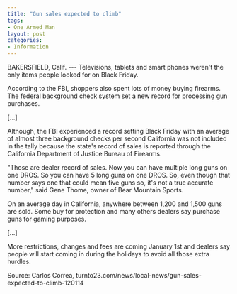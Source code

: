 ```yaml
---
title: "Gun sales expected to climb"
tags:
- One Armed Man
layout: post
categories:
- Information
---
```


BAKERSFIELD, Calif. --- Televisions, tablets and smart phones weren't the only items people looked for on Black Friday.

According to the FBI, shoppers also spent lots of money buying firearms. The federal background check system set a new record for processing gun purchases.

\[...\]

Although, the FBI experienced a record setting Black Friday with an average of almost three background checks per second California was not included in the tally because the state's record of sales is reported through the California Department of Justice Bureau of Firearms.

"Those are dealer record of sales. Now you can have multiple long guns on one DROS. So you can have 5 long guns on one DROS. So, even though that number says one that could mean five guns so, it's not a true accurate number," said Gene Thome, owner of Bear Mountain Sports.

On an average day in California, anywhere between 1,200 and 1,500 guns are sold. Some buy for protection and many others dealers say purchase guns for gaming purposes.

\[...\]

More restrictions, changes and fees are coming January 1st and dealers say people will start coming in during the holidays to avoid all those extra hurdles.

Source: Carlos Correa, turnto23.com/news/local-news/gun-sales-expected-to-climb-120114